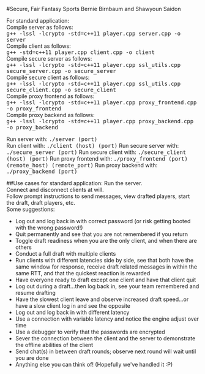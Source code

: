 #Secure, Fair Fantasy Sports
Bernie Birnbaum and Shawyoun Saidon

For standard application: <br>
Compile server as follows: <br>
<tt>g++ -lssl -lcrypto -std=c++11 player.cpp server.cpp -o server</tt> <br>
Compile client as follows: <br>
<tt>g++ -std=c++11 player.cpp client.cpp -o client</tt> <br>
Compile secure server as follows: <br>
<tt>g++ -lssl -lcrypto -std=c++11 player.cpp ssl_utils.cpp secure_server.cpp -o secure_server</tt> <br>
Compile secure client as follows: <br>
<tt>g++ -lssl -lcrypto -std=c++11 player.cpp ssl_utils.cpp secure_client.cpp -o secure_client</tt> <br>
Compile proxy frontend as follows: <br>
<tt>g++ -lssl -lcrypto -std=c++11 player.cpp proxy_frontend.cpp -o proxy_frontend</tt> <br>
Compile proxy backend as follows: <br>
<tt>g++ -lssl -lcrypto -std=c++11 player.cpp proxy_backend.cpp -o proxy_backend</tt> <br>

Run server with:
<tt>./server (port) </tt> <br>
Run client with:
<tt>./client (host) (port)</tt>
Run secure server with:
<tt>./secure_server (port)</tt>
Run secure client with:
<tt>./secure_client (host) (port)</tt>
Run proxy frontend with:
<tt>./proxy_frontend (port) (remote_host) (remote_port)</tt>
Run proxy backend with:
<tt>./proxy_backend (port)</tt>

##Use cases for standard application:
Run the server. <br>
Connect and disconnect clients at will. <br>
Follow prompt instructions to send messages, view drafted players, start the draft, draft players, etc. <br>
Some suggestions:
<ul>
	<li> Log out and log back in with correct password (or risk getting booted with the wrong password!)</li>
	<li> Quit permanently and see that you are not remembered if you return</li>
	<li> Toggle draft readiness when you are the only client, and when there are others </li>
	<li> Conduct a full draft with multiple clients </li>
	<li> Run clients with different latencies side by side, see that both have the same window for response, receive draft related messages in within the same RTT, and that the quickest reaction is rewarded </li>
	<li> Have everyone ready to draft except one client and have that client quit </li>
	<li> Log out during a draft...then log back in, see your team remembered and resume drafting</li>
	<li> Have the slowest client leave and observe increased draft speed...or have a slow client log in and see the opposite </li>
	<li> Log out and log back in with different latency </li>
	<li> Use a connection with variable latency and notice the engine adjust over time</li>
	<li> Use a debugger to verify that the passwords are encrypted </li>
	<li> Sever the connection between the client and the server to demonstrate the offline abilities of the client </li>
	<li> Send chat(s) in between draft rounds; observe next round will wait until you are done </li>
	<li> Anything else you can think of! (Hopefully we've handled it :P) </li>
</ul>
